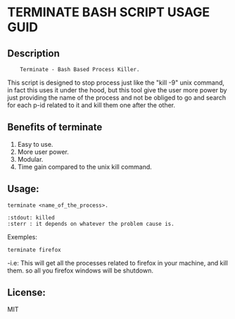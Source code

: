 # TERMINATE BASH SCRIPT USAGE GUID

## Description
		Terminate - Bash Based Process Killer.
This script is designed to stop process just like the "kill -9" unix command, in fact this uses it under the hood, but this tool give the user more power by just providing the name of the process and not be obliged to go and search for each p-id related to it and kill them one after the other.


## Benefits of terminate
1. Easy to use.		
2. More user power.		
3. Modular.		
4. Time gain  compared to the unix kill command.		


## Usage:
	terminate <name_of_the_process>.
	
	:stdout: killed
	:sterr : it depends on whatever the problem cause is.	

Exemples:
	
	terminate firefox

-i.e: This will get all the processes related to firefox in your machine, and kill them.
	      so all you firefox windows will be shutdown.



## License:
MIT




